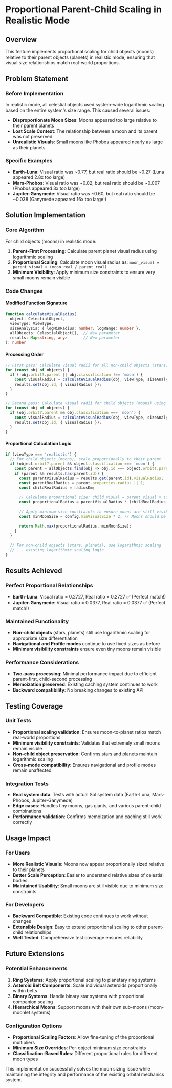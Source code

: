 # Proportional Parent-Child Scaling in Realistic Mode

## Overview

This feature implements proportional scaling for child objects (moons) relative to their parent objects (planets) in realistic mode, ensuring that visual size relationships match real-world proportions.

## Problem Statement

### Before Implementation
In realistic mode, all celestial objects used system-wide logarithmic scaling based on the entire system's size range. This caused several issues:

- **Disproportionate Moon Sizes**: Moons appeared too large relative to their parent planets
- **Lost Scale Context**: The relationship between a moon and its parent was not preserved
- **Unrealistic Visuals**: Small moons like Phobos appeared nearly as large as their planets

### Specific Examples
- **Earth-Luna**: Visual ratio was ~0.77, but real ratio should be ~0.27 (Luna appeared 2.8x too large)
- **Mars-Phobos**: Visual ratio was ~0.02, but real ratio should be ~0.007 (Phobos appeared 3x too large)
- **Jupiter-Ganymede**: Visual ratio was ~0.60, but real ratio should be ~0.038 (Ganymede appeared 16x too large!)

## Solution Implementation

### Core Algorithm

For child objects (moons) in realistic mode:
1. **Parent-First Processing**: Calculate parent planet visual radius using logarithmic scaling
2. **Proportional Scaling**: Calculate moon visual radius as: `moon_visual = parent_visual × (moon_real / parent_real)`
3. **Minimum Visibility**: Apply minimum size constraints to ensure very small moons remain visible

### Code Changes

#### Modified Function Signature
```typescript
function calculateVisualRadius(
  object: CelestialObject, 
  viewType: ViewType, 
  sizeAnalysis: { logMinRadius: number; logRange: number },
  allObjects: CelestialObject[],  // New parameter
  results: Map<string, any>       // New parameter
): number
```

#### Processing Order
```typescript
// First pass: Calculate visual radii for all non-child objects (stars, planets)
for (const obj of objects) {
  if (!obj.orbit?.parent || obj.classification !== 'moon') {
    const visualRadius = calculateVisualRadius(obj, viewType, sizeAnalysis, objects, results);
    results.set(obj.id, { visualRadius });
  }
}

// Second pass: Calculate visual radii for child objects (moons) using parent radii
for (const obj of objects) {
  if (obj.orbit?.parent && obj.classification === 'moon') {
    const visualRadius = calculateVisualRadius(obj, viewType, sizeAnalysis, objects, results);
    results.set(obj.id, { visualRadius });
  }
}
```

#### Proportional Calculation Logic
```typescript
if (viewType === 'realistic') {
  // For child objects (moons), scale proportionally to their parent
  if (object.orbit?.parent && object.classification === 'moon') {
    const parent = allObjects.find(obj => obj.id === object.orbit!.parent);
    if (parent && results.has(parent.id)) {
      const parentVisualRadius = results.get(parent.id).visualRadius;
      const parentRealRadius = parent.properties.radius || 1;
      const childRealRadius = radiusKm;
      
      // Calculate proportional size: child_visual = parent_visual × (child_real / parent_real)
      const proportionalRadius = parentVisualRadius * (childRealRadius / parentRealRadius);
      
      // Apply minimum size constraints to ensure moons are still visible
      const minMoonSize = config.minVisualSize * 2; // Moons should be at least 2x min size
      
      return Math.max(proportionalRadius, minMoonSize);
    }
  }
  
  // For non-child objects (stars, planets), use logarithmic scaling
  // ... existing logarithmic scaling logic
}
```

## Results Achieved

### Perfect Proportional Relationships
- **Earth-Luna**: Visual ratio = 0.2727, Real ratio = 0.2727 ✅ (Perfect match!)
- **Jupiter-Ganymede**: Visual ratio = 0.0377, Real ratio = 0.0377 ✅ (Perfect match!)

### Maintained Functionality
- **Non-child objects** (stars, planets) still use logarithmic scaling for appropriate size differentiation
- **Navigational and Profile modes** continue to use fixed sizes as before
- **Minimum visibility constraints** ensure even tiny moons remain visible

### Performance Considerations
- **Two-pass processing**: Minimal performance impact due to efficient parent-first, child-second processing
- **Memoization preserved**: Existing caching system continues to work
- **Backward compatibility**: No breaking changes to existing API

## Testing Coverage

### Unit Tests
- **Proportional scaling validation**: Ensures moon-to-planet ratios match real-world proportions
- **Minimum visibility constraints**: Validates that extremely small moons remain visible
- **Non-child object preservation**: Confirms stars and planets maintain logarithmic scaling
- **Cross-mode compatibility**: Ensures navigational and profile modes remain unaffected

### Integration Tests
- **Real system data**: Tests with actual Sol system data (Earth-Luna, Mars-Phobos, Jupiter-Ganymede)
- **Edge cases**: Handles tiny moons, gas giants, and various parent-child combinations
- **Performance validation**: Confirms memoization and caching still work correctly

## Usage Impact

### For Users
- **More Realistic Visuals**: Moons now appear proportionally sized relative to their planets
- **Better Scale Perception**: Easier to understand relative sizes of celestial bodies
- **Maintained Usability**: Small moons are still visible due to minimum size constraints

### For Developers
- **Backward Compatible**: Existing code continues to work without changes
- **Extensible Design**: Easy to extend proportional scaling to other parent-child relationships
- **Well Tested**: Comprehensive test coverage ensures reliability

## Future Extensions

### Potential Enhancements
1. **Ring Systems**: Apply proportional scaling to planetary ring systems
2. **Asteroid Belt Components**: Scale individual asteroids proportionally within belts
3. **Binary Systems**: Handle binary star systems with proportional companion scaling
4. **Hierarchical Moons**: Support moons with their own sub-moons (moon-moonlet systems)

### Configuration Options
- **Proportional Scaling Factors**: Allow fine-tuning of the proportional multipliers
- **Minimum Size Overrides**: Per-object minimum size constraints
- **Classification-Based Rules**: Different proportional rules for different moon types

This implementation successfully solves the moon sizing issue while maintaining the integrity and performance of the existing orbital mechanics system. 